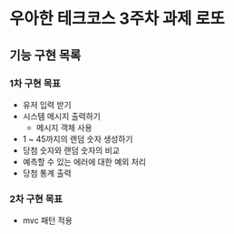 # 우아한 테크코스 3주차 과제 로또

## 기능 구현 목록

### 1차 구현 목표

- 유저 입력 받기
- 시스템 메시지 출력하기
  - 메시지 객체 사용
- 1 ~ 45까지의 랜덤 숫자 생성하기
- 당첨 숫자와 랜덤 숫자의 비교
- 예측할 수 있는 에러에 대한 예외 처리
- 당첨 통계 출력

### 2차 구현 목표

- mvc 패턴 적용
